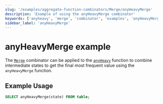```yaml
---
slug: '/examples/aggregate-function-combinators/Merge/anyHeavyMerge'
description: 'Example of using the anyHeavyMerge combinator'
keywords: ['anyheavy', 'merge', 'combinator', 'examples', 'anyHeavyMerge']
sidebar_label: 'anyHeavyMerge'
---
```


# anyHeavyMerge example

The [`Merge`](/sql-reference/aggregate-functions/combinators#-merge) combinator can be applied to the [`anyHeavy`](/sql-reference/aggregate-functions/reference/anyheavy) function to combine intermediate states to get the final most frequent value using the `anyHeavyMerge` function.

## Example Usage

```sql
SELECT anyHeavyMerge(state) FROM table;
``` 